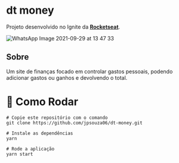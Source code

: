 # dt money

Projeto desenvolvido no Ignite da **[Rocketseat](https://www.rocketseat.com.br/)**.

![WhatsApp Image 2021-09-29 at 13 47 33](https://user-images.githubusercontent.com/54922299/135313315-b890eadd-a679-4a61-ad80-a459a949fd0b.jpeg)


## Sobre
Um site de finanças focado em controlar gastos pessoais, podendo adicionar gastos ou ganhos e devolvendo o total.


# 🔧 Como Rodar
```
# Copie este repositório com o comando
git clone https://github.com/jpsouza06/dt-money.git

# Instale as dependências
yarn 

# Rode a aplicação
yarn start

```
